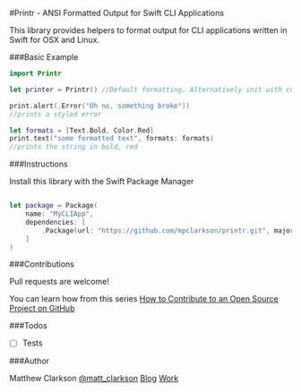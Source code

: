 #Printr - ANSI Formatted Output for Swift CLI Applications

This library provides helpers to format output for CLI applications written in Swift for OSX and Linux.

###Basic Example

```swift
import Printr

let printer = Printr() //Default formatting. Alternatively init with custom formats

print.alert(.Error("Oh no, something broke"))
//prints a styled error

let formats = [Text.Bold, Color.Red]
print.text("some formatted text", formats: formats)
//prints the string in bold, red


```


###Instructions

Install this library with the Swift Package Manager

```swift

let package = Package(
    name: "MyCLIApp",
    dependencies: [
        .Package(url: "https://github.com/mpclarkson/printr.git", majorVersion: 0)
    ]
)


```


###Contributions

Pull requests are welcome!

You can learn how from this series [How to Contribute to an Open Source Project on GitHub](https://egghead.io/series/how-to-contribute-to-an-open-source-project-on-github)

###Todos

- [ ] Tests

###Author

Matthew Clarkson
[@matt_clarkson](https://twitter.com/matt_clarkson)
[Blog](https://mpclarkson.github.io)
[Work](https://hilenium.com)
